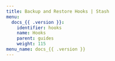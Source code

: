 ```yaml
---
title: Backup and Restore Hooks | Stash
menu:
  docs_{{ .version }}:
    identifier: hooks
    name: Hooks
    parent: guides
    weight: 115
menu_name: docs_{{ .version }}
---
```

